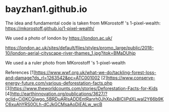 # bayzhan1.github.io

The idea and fundamental code is taken from MKorostoff 's 1-pixel-wealth: https://mkorostoff.github.io/1-pixel-wealth/

We used a photo of london by https://london.ac.uk/

https://london.ac.uk/sites/default/files/styles/promo_large/public/2018-10/london-aerial-cityscape-river-thames_1.jpg?itok=BMaDUhjp

We used a a ruler photo from MKorostoff 's 1-pixel-wealth

References [1]https://www.wwf.org.uk/what-we-do/tackling-forest-loss-and-damage?ds_rl=1263542&pc=ATC001002 [2]https://www.conserve-energy-future.com/various-deforestation-facts.php [3]https://www.theworldcounts.com/stories/Deforestation-Facts-for-Kids [4]http://earthinnovation.org/publications/3627/?gclid=Cj0KCQjwgo_5BRDuARIsADDEntRanrh0JhXpJxBlCliPdXLwal2Y66b9KC6xuAhYRS0OLh-dCJkGCMsaAoDiEALw_wcB
